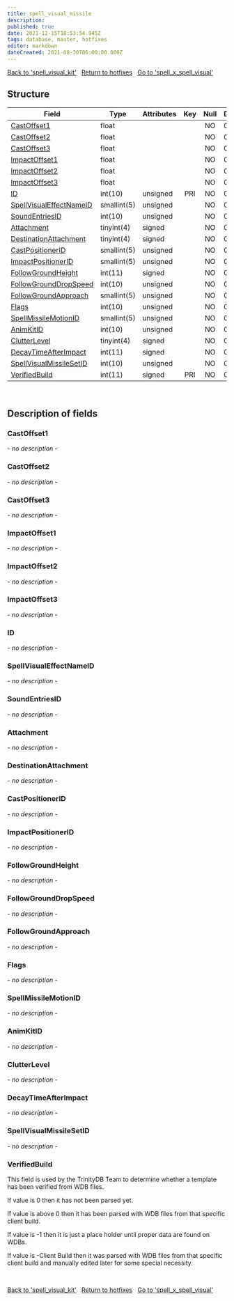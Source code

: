 ```yaml
---
title: spell_visual_missile
description: 
published: true
date: 2021-12-15T18:53:54.945Z
tags: database, master, hotfixes
editor: markdown
dateCreated: 2021-08-30T06:00:00.000Z
---
```


<a href="https://trinitycore.info/en/database/master/hotfixes/spell_visual_kit" class="mt-5 v-btn v-btn--depressed v-btn--flat v-btn--outlined theme--light v-size--default darkblue--text text--lighten-3"><span class="v-btn__content"><i aria-hidden="true" class="v-icon notranslate v-icon--left mdi mdi-arrow-left theme--light"></i><span>Back to 'spell_visual_kit'</span></span></a>&nbsp;&nbsp;&nbsp;<a href="https://trinitycore.info/en/database/master/hotfixes/home" class="mt-5 v-btn v-btn--depressed v-btn--flat v-btn--outlined theme--light v-size--default darkblue--text text--lighten-3"><span class="v-btn__content"><i aria-hidden="true" class="v-icon notranslate v-icon--left mdi mdi-home-outline theme--light"></i><span>Return to hotfixes</span></span></a>&nbsp;&nbsp;&nbsp;<a href="https://trinitycore.info/en/database/master/hotfixes/spell_x_spell_visual" class="mt-5 v-btn v-btn--depressed v-btn--flat v-btn--outlined theme--light v-size--default darkblue--text text--lighten-3"><span class="v-btn__content"><span>Go to 'spell_x_spell_visual'</span><i aria-hidden="true" class="v-icon notranslate v-icon--right mdi mdi-arrow-right theme--light"></i></span></a>

## Structure

| Field | Type | Attributes | Key | Null | Default | Extra | Comment |
| --- | --- | --- | :---: | :---: | --- | --- | --- |
| [CastOffset1](#castoffset1) | float |  |  | NO | 0 |  |  |
| [CastOffset2](#castoffset2) | float |  |  | NO | 0 |  |  |
| [CastOffset3](#castoffset3) | float |  |  | NO | 0 |  |  |
| [ImpactOffset1](#impactoffset1) | float |  |  | NO | 0 |  |  |
| [ImpactOffset2](#impactoffset2) | float |  |  | NO | 0 |  |  |
| [ImpactOffset3](#impactoffset3) | float |  |  | NO | 0 |  |  |
| [ID](#id) | int(10) | unsigned | PRI | NO | 0 |  |  |
| [SpellVisualEffectNameID](#spellvisualeffectnameid) | smallint(5) | unsigned |  | NO | 0 |  |  |
| [SoundEntriesID](#soundentriesid) | int(10) | unsigned |  | NO | 0 |  |  |
| [Attachment](#attachment) | tinyint(4) | signed |  | NO | 0 |  |  |
| [DestinationAttachment](#destinationattachment) | tinyint(4) | signed |  | NO | 0 |  |  |
| [CastPositionerID](#castpositionerid) | smallint(5) | unsigned |  | NO | 0 |  |  |
| [ImpactPositionerID](#impactpositionerid) | smallint(5) | unsigned |  | NO | 0 |  |  |
| [FollowGroundHeight](#followgroundheight) | int(11) | signed |  | NO | 0 |  |  |
| [FollowGroundDropSpeed](#followgrounddropspeed) | int(10) | unsigned |  | NO | 0 |  |  |
| [FollowGroundApproach](#followgroundapproach) | smallint(5) | unsigned |  | NO | 0 |  |  |
| [Flags](#flags) | int(10) | unsigned |  | NO | 0 |  |  |
| [SpellMissileMotionID](#spellmissilemotionid) | smallint(5) | unsigned |  | NO | 0 |  |  |
| [AnimKitID](#animkitid) | int(10) | unsigned |  | NO | 0 |  |  |
| [ClutterLevel](#clutterlevel) | tinyint(4) | signed |  | NO | 0 |  |  |
| [DecayTimeAfterImpact](#decaytimeafterimpact) | int(11) | signed |  | NO | 0 |  |  |
| [SpellVisualMissileSetID](#spellvisualmissilesetid) | int(10) | unsigned |  | NO | 0 |  |  |
| [VerifiedBuild](#verifiedbuild) | int(11) | signed | PRI | NO | 0 |  |  |
&nbsp;
## Description of fields

### CastOffset1
*- no description -*
&nbsp;

### CastOffset2
*- no description -*
&nbsp;

### CastOffset3
*- no description -*
&nbsp;

### ImpactOffset1
*- no description -*
&nbsp;

### ImpactOffset2
*- no description -*
&nbsp;

### ImpactOffset3
*- no description -*
&nbsp;

### ID
*- no description -*
&nbsp;

### SpellVisualEffectNameID
*- no description -*
&nbsp;

### SoundEntriesID
*- no description -*
&nbsp;

### Attachment
*- no description -*
&nbsp;

### DestinationAttachment
*- no description -*
&nbsp;

### CastPositionerID
*- no description -*
&nbsp;

### ImpactPositionerID
*- no description -*
&nbsp;

### FollowGroundHeight
*- no description -*
&nbsp;

### FollowGroundDropSpeed
*- no description -*
&nbsp;

### FollowGroundApproach
*- no description -*
&nbsp;

### Flags
*- no description -*
&nbsp;

### SpellMissileMotionID
*- no description -*
&nbsp;

### AnimKitID
*- no description -*
&nbsp;

### ClutterLevel
*- no description -*
&nbsp;

### DecayTimeAfterImpact
*- no description -*
&nbsp;

### SpellVisualMissileSetID
*- no description -*
&nbsp;

### VerifiedBuild
This field is used by the TrinityDB Team to determine whether a template has been verified from WDB files.

If value is 0 then it has not been parsed yet.

If value is above 0 then it has been parsed with WDB files from that specific client build.

If value is -1 then it is just a place holder until proper data are found on WDBs.

If value is -Client Build then it was parsed with WDB files from that specific client build and manually edited later for some special necessity.

&nbsp;

<a href="https://trinitycore.info/en/database/master/hotfixes/spell_visual_kit" class="mt-5 v-btn v-btn--depressed v-btn--flat v-btn--outlined theme--light v-size--default darkblue--text text--lighten-3"><span class="v-btn__content"><i aria-hidden="true" class="v-icon notranslate v-icon--left mdi mdi-arrow-left theme--light"></i><span>Back to 'spell_visual_kit'</span></span></a>&nbsp;&nbsp;&nbsp;<a href="https://trinitycore.info/en/database/master/hotfixes/home" class="mt-5 v-btn v-btn--depressed v-btn--flat v-btn--outlined theme--light v-size--default darkblue--text text--lighten-3"><span class="v-btn__content"><i aria-hidden="true" class="v-icon notranslate v-icon--left mdi mdi-home-outline theme--light"></i><span>Return to hotfixes</span></span></a>&nbsp;&nbsp;&nbsp;<a href="https://trinitycore.info/en/database/master/hotfixes/spell_x_spell_visual" class="mt-5 v-btn v-btn--depressed v-btn--flat v-btn--outlined theme--light v-size--default darkblue--text text--lighten-3"><span class="v-btn__content"><span>Go to 'spell_x_spell_visual'</span><i aria-hidden="true" class="v-icon notranslate v-icon--right mdi mdi-arrow-right theme--light"></i></span></a>

